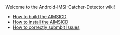 Welcome to the Android-IMSI-Catcher-Detector wiki!

* [How to build the AIMSICD](https://github.com/SecUpwN/Android-IMSI-Catcher-Detector/wiki/How-to-build-the-AIMSICD)
* [How to install the AIMSICD](https://github.com/SecUpwN/Android-IMSI-Catcher-Detector/wiki/How-to-install-the-AIMSICD)
* [How to correctly submbit Issues](https://github.com/SecUpwN/Android-IMSI-Catcher-Detector/wiki/How-to-correctly-submit-Issues)